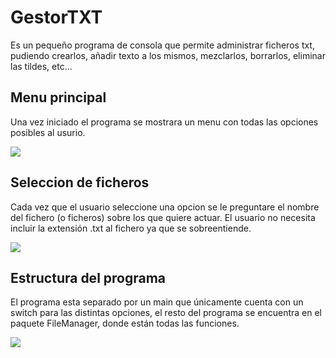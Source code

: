 # GestorTXT

Es un pequeño programa de consola que permite administrar ficheros txt, pudiendo crearlos, añadir texto a los mismos, mezclarlos, borrarlos, eliminar las tildes, etc...

## Menu principal

Una vez iniciado el programa se mostrara un menu con todas las opciones posibles al usurio.

![](readmeImg/main)

## Seleccion de ficheros

Cada vez que el usuario seleccione una opcion se le preguntare el nombre del fichero (o ficheros) sobre los que quiere actuar. El usuario no necesita incluir la extensión .txt al fichero ya que se sobreentiende. 

![](readmeImg/fileSelect)

## Estructura del programa

El programa esta separado por un main que únicamente cuenta con un switch para las distintas opciones, el resto del programa se encuentra en el paquete FileManager, donde están todas las funciones.

![](readmeImg/code)
